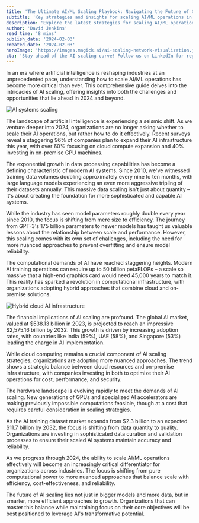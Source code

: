 ```yaml
---
title: 'The Ultimate AI/ML Scaling Playbook: Navigating the Future of Computational Excellence'
subtitle: 'Key strategies and insights for scaling AI/ML operations in 2024'
description: 'Explore the latest strategies for scaling AI/ML operations in 2024. From infrastructure considerations to emerging trends, this comprehensive guide covers everything organizations need to know about effective AI scaling in today\’s rapidly evolving technological landscape.'
author: 'David Jenkins'
read_time: '8 mins'
publish_date: '2024-02-03'
created_date: '2024-02-03'
heroImage: 'https://images.magick.ai/ai-scaling-network-visualization.jpg'
cta: 'Stay ahead of the AI scaling curve! Follow us on LinkedIn for regular updates on the latest trends, strategies, and insights in AI/ML scaling and implementation.'
---
```


In an era where artificial intelligence is reshaping industries at an unprecedented pace, understanding how to scale AI/ML operations has become more critical than ever. This comprehensive guide delves into the intricacies of AI scaling, offering insights into both the challenges and opportunities that lie ahead in 2024 and beyond.

![AI systems scaling](https://i.magick.ai/PIXE/1738598113941_magick_img.webp)

The landscape of artificial intelligence is experiencing a seismic shift. As we venture deeper into 2024, organizations are no longer asking whether to scale their AI operations, but rather how to do it effectively. Recent surveys reveal a staggering 96% of companies plan to expand their AI infrastructure this year, with over 60% focusing on cloud compute expansion and 40% investing in on-premise GPU machines.

The exponential growth in data processing capabilities has become a defining characteristic of modern AI systems. Since 2010, we've witnessed training data volumes doubling approximately every nine to ten months, with large language models experiencing an even more aggressive tripling of their datasets annually. This massive data scaling isn't just about quantity – it's about creating the foundation for more sophisticated and capable AI systems.

While the industry has seen model parameters roughly double every year since 2010, the focus is shifting from mere size to efficiency. The journey from GPT-3's 175 billion parameters to newer models has taught us valuable lessons about the relationship between scale and performance. However, this scaling comes with its own set of challenges, including the need for more nuanced approaches to prevent overfitting and ensure model reliability.

The computational demands of AI have reached staggering heights. Modern AI training operations can require up to 50 billion petaFLOPs – a scale so massive that a high-end graphics card would need 45,000 years to match it. This reality has sparked a revolution in computational infrastructure, with organizations adopting hybrid approaches that combine cloud and on-premise solutions.

![Hybrid cloud AI infrastructure](https://i.magick.ai/PIXE/1738598113944_magick_img.webp)

The financial implications of AI scaling are profound. The global AI market, valued at $538.13 billion in 2023, is projected to reach an impressive $2,575.16 billion by 2032. This growth is driven by increasing adoption rates, with countries like India (59%), UAE (58%), and Singapore (53%) leading the charge in AI implementation.

While cloud computing remains a crucial component of AI scaling strategies, organizations are adopting more nuanced approaches. The trend shows a strategic balance between cloud resources and on-premise infrastructure, with companies investing in both to optimize their AI operations for cost, performance, and security.

The hardware landscape is evolving rapidly to meet the demands of AI scaling. New generations of GPUs and specialized AI accelerators are making previously impossible computations feasible, though at a cost that requires careful consideration in scaling strategies.

As the AI training dataset market expands from $2.3 billion to an expected $11.7 billion by 2032, the focus is shifting from data quantity to quality. Organizations are investing in sophisticated data curation and validation processes to ensure their scaled AI systems maintain accuracy and reliability.

As we progress through 2024, the ability to scale AI/ML operations effectively will become an increasingly critical differentiator for organizations across industries. The focus is shifting from pure computational power to more nuanced approaches that balance scale with efficiency, cost-effectiveness, and reliability.

The future of AI scaling lies not just in bigger models and more data, but in smarter, more efficient approaches to growth. Organizations that can master this balance while maintaining focus on their core objectives will be best positioned to leverage AI's transformative potential.